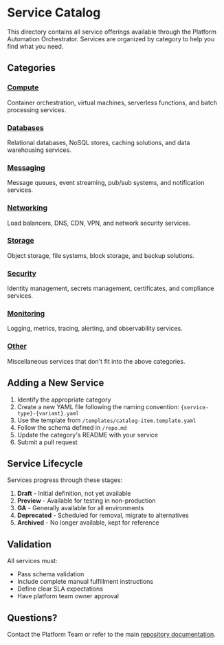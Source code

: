 # Service Catalog

This directory contains all service offerings available through the Platform Automation Orchestrator. Services are organized by category to help you find what you need.

## Categories

### [Compute](compute/)
Container orchestration, virtual machines, serverless functions, and batch processing services.

### [Databases](databases/)
Relational databases, NoSQL stores, caching solutions, and data warehousing services.

### [Messaging](messaging/)
Message queues, event streaming, pub/sub systems, and notification services.

### [Networking](networking/)
Load balancers, DNS, CDN, VPN, and network security services.

### [Storage](storage/)
Object storage, file systems, block storage, and backup solutions.

### [Security](security/)
Identity management, secrets management, certificates, and compliance services.

### [Monitoring](monitoring/)
Logging, metrics, tracing, alerting, and observability services.

### [Other](other/)
Miscellaneous services that don't fit into the above categories.

## Adding a New Service

1. Identify the appropriate category
2. Create a new YAML file following the naming convention: `{service-type}-{variant}.yaml`
3. Use the template from `/templates/catalog-item.template.yaml`
4. Follow the schema defined in `/repo.md`
5. Update the category's README with your service
6. Submit a pull request

## Service Lifecycle

Services progress through these stages:

1. **Draft** - Initial definition, not yet available
2. **Preview** - Available for testing in non-production
3. **GA** - Generally available for all environments
4. **Deprecated** - Scheduled for removal, migrate to alternatives
5. **Archived** - No longer available, kept for reference

## Validation

All services must:
- Pass schema validation
- Include complete manual fulfillment instructions
- Define clear SLA expectations
- Have platform team owner approval

## Questions?

Contact the Platform Team or refer to the main [repository documentation](../repo.md).
